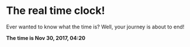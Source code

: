 # The real time clock!

Ever wanted to know what the time is? Well, your journey is about to end!

**The time is Nov 30, 2017, 04:20**